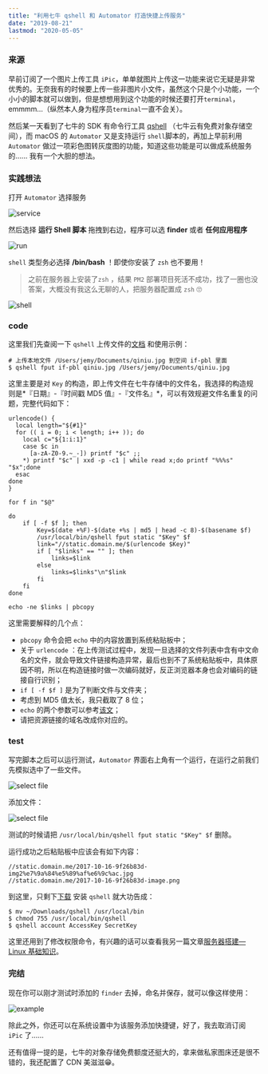 ```yaml
---
title: "利用七牛 qshell 和 Automator 打造快捷上传服务"
date: "2019-08-21"
lastmod: "2020-05-05"
---
```


### 来源

早前订阅了一个图片上传工具 `iPic`，单单就图片上传这一功能来说它无疑是非常优秀的。无奈我有的时候要上传一些非图片小文件，虽然这个只是个小功能，一个小小的脚本就可以做到，但是想想用到这个功能的时候还要打开`terminal`，emmmm…（纵然本人身为程序员`terminal`一直不会关）。

然后某一天看到了七牛的 SDK 有命令行工具 [qshell](https://developer.qiniu.com/kodo/tools/1302/qshell) （七牛云有免费对象存储空间），而 macOS 的 `Automator` 又是支持运行 `shell`脚本的，再加上早前利用 `Automator` 做过一项彩色图转灰度图的功能，知道这些功能是可以做成系统服务的…... 我有一个大胆的想法。

### 实践想法

打开 `Automator` 选择服务

![service](https://segmentfault.com/img/remote/1460000012625870?w=863&h=589)

然后选择 **运行 Shell 脚本** 拖拽到右边，程序可以选 **finder** 或者 **任何应用程序**

![run](https://segmentfault.com/img/remote/1460000012625871?w=866&h=593)

`shell` 类型务必选择 **/bin/bash** ！即使你安装了 `zsh` 也不要用！

> 之前在服务器上安装了`zsh` ，结果 `PM2` 部署项目死活不成功，找了一圈也没答案，大概没有我这么无聊的人，把服务器配置成 `zsh` 🙄

![shell](https://segmentfault.com/img/remote/1460000012625872?w=470&h=167)

### code

这里我们先查阅一下 `qshell` 上传文件的[文档](https://github.com/qiniu/qshell/blob/master/docs/fput.md) 和使用示例：

```
# 上传本地文件 /Users/jemy/Documents/qiniu.jpg 到空间 if-pbl 里面
$ qshell fput if-pbl qiniu.jpg /Users/jemy/Documents/qiniu.jpg
```

这里主要是对 `Key` 的构造，即上传文件在七牛存储中的文件名，我选择的构造规则是*『日期』-『时间戳 MD5 值』-『文件名』*，可以有效规避文件名重复的问题，完整代码如下：

```
urlencode() {
  local length="${#1}"
  for (( i = 0; i < length; i++ )); do
    local c="${1:i:1}"
    case $c in
      [a-zA-Z0-9.~_-]) printf "$c" ;;
    *) printf "$c" | xxd -p -c1 | while read x;do printf "%%%s" "$x";done
  esac
done
}

for f in "$@"

do
    if [ -f $f ]; then
        Key=$(date +%F)-$(date +%s | md5 | head -c 8)-$(basename $f)
        /usr/local/bin/qshell fput static "$Key" $f
        link="//static.domain.me/$(urlencode $Key)"
        if [ "$links" == "" ]; then
            links=$link
        else
            links=$links"\n"$link
        fi
    fi
done

echo -ne $links | pbcopy
```

这里需要解释的几个点：

- `pbcopy` 命令会把 `echo` 中的内容放置到系统粘贴板中；
- 关于 `urlencode` ：在上传测试过程中，发现一旦选择的文件列表中含有中文命名的文件，就会导致文件链接构造异常，最后也到不了系统粘贴板中，具体原因不明，所以在构造链接时做一次编码就好，反正浏览器本身也会对编码的链接自行识别；
- `if [ -f $f ]` 是为了判断文件与文件夹；
- 考虑到 MD5 值太长，我只截取了 8 位；
- `echo` 的两个参数可以参考[该文](https://blog.csdn.net/lizhi200404520/article/details/8819762)；
- 请把资源链接的域名改成你对应的。

### test

写完脚本之后可以运行测试，`Automator` 界面右上角有一个运行，在运行之前我们先模拟选中了一些文件。

![select file](https://segmentfault.com/img/remote/1460000012625873?w=1000&h=596)

添加文件：

![select file](https://segmentfault.com/img/remote/1460000012625874?w=598&h=219)

测试的时候请把 `/usr/local/bin/qshell fput static "$Key" $f` 删除。

运行成功之后粘贴板中应该会有如下内容：

```
//static.domain.me/2017-10-16-9f26b83d-img2%e7%9a%84%e5%89%af%e6%9c%ac.jpg
//static.domain.me/2017-10-16-9f26b83d-image.png
```

到这里，只剩下[下载](https://developer.qiniu.com/kodo/tools/1302/qshell) 安装 `qshell` 就大功告成：

```
$ mv ~/Downloads/qshell /usr/local/bin
$ chmod 755 /usr/local/bin/qshell
$ qshell account AccessKey SecretKey
```

这里还用到了修改权限命令，有兴趣的话可以查看我另一篇文章[服务器搭建—Linux 基础知识](https://blog.bingqichen.me/view?id=11)。

### 完结

现在你可以刚才测试时添加的 `finder` 去掉，命名并保存，就可以像这样使用：

![example](https://segmentfault.com/img/remote/1460000012625875?w=567&h=501)

除此之外，你还可以在系统设置中为该服务添加快捷键，好了，我去取消订阅 `iPic` 了......

还有值得一提的是，七牛的对象存储免费额度还挺大的，拿来做私家图床还是很不错的，我还配置了 CDN 美滋滋😁。
